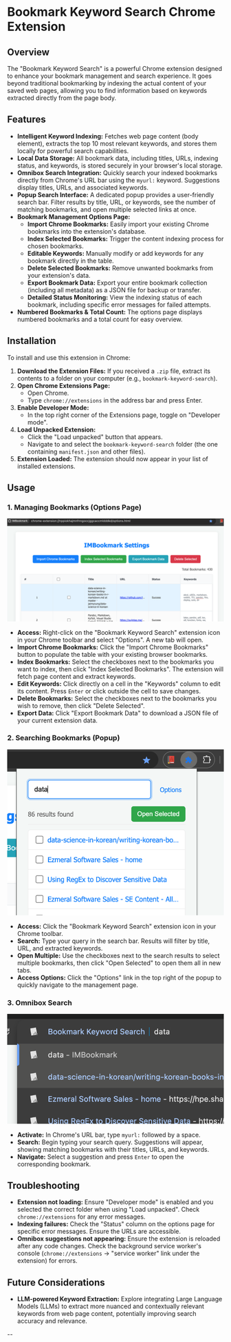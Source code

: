 # Bookmark Keyword Search Chrome Extension

## Overview

The "Bookmark Keyword Search" is a powerful Chrome extension designed to enhance your bookmark management and search experience. It goes beyond traditional bookmarking by indexing the actual content of your saved web pages, allowing you to find information based on keywords extracted directly from the page body.

## Features

- **Intelligent Keyword Indexing:** Fetches web page content (body element), extracts the top 10 most relevant keywords, and stores them locally for powerful search capabilities.
- **Local Data Storage:** All bookmark data, including titles, URLs, indexing status, and keywords, is stored securely in your browser's local storage.
- **Omnibox Search Integration:** Quickly search your indexed bookmarks directly from Chrome's URL bar using the `myurl:` keyword. Suggestions display titles, URLs, and associated keywords.
- **Popup Search Interface:** A dedicated popup provides a user-friendly search bar. Filter results by title, URL, or keywords, see the number of matching bookmarks, and open multiple selected links at once.
- **Bookmark Management Options Page:**
  - **Import Chrome Bookmarks:** Easily import your existing Chrome bookmarks into the extension's database.
  - **Index Selected Bookmarks:** Trigger the content indexing process for chosen bookmarks.
  - **Editable Keywords:** Manually modify or add keywords for any bookmark directly in the table.
  - **Delete Selected Bookmarks:** Remove unwanted bookmarks from your extension's data.
  - **Export Bookmark Data:** Export your entire bookmark collection (including all metadata) as a JSON file for backup or transfer.
  - **Detailed Status Monitoring:** View the indexing status of each bookmark, including specific error messages for failed attempts.
- **Numbered Bookmarks & Total Count:** The options page displays numbered bookmarks and a total count for easy overview.
## Installation

To install and use this extension in Chrome:

1.  **Download the Extension Files:** If you received a `.zip` file, extract its contents to a folder on your computer (e.g., `bookmark-keyword-search`).
2.  **Open Chrome Extensions Page:**
    - Open Chrome.
    - Type `chrome://extensions` in the address bar and press Enter.
3.  **Enable Developer Mode:**
    - In the top right corner of the Extensions page, toggle on "Developer mode".
4.  **Load Unpacked Extension:**
    - Click the "Load unpacked" button that appears.
    - Navigate to and select the `bookmark-keyword-search` folder (the one containing `manifest.json` and other files).
5.  **Extension Loaded:** The extension should now appear in your list of installed extensions.

## Usage

### 1. Managing Bookmarks (Options Page)
![keyword indexing setting](setting.png "setting")
- **Access:** Right-click on the "Bookmark Keyword Search" extension icon in your Chrome toolbar and select "Options". A new tab will open.
- **Import Chrome Bookmarks:** Click the "Import Chrome Bookmarks" button to populate the table with your existing browser bookmarks.
- **Index Bookmarks:** Select the checkboxes next to the bookmarks you want to index, then click "Index Selected Bookmarks". The extension will fetch page content and extract keywords.
- **Edit Keywords:** Click directly on a cell in the "Keywords" column to edit its content. Press `Enter` or click outside the cell to save changes.
- **Delete Bookmarks:** Select the checkboxes next to the bookmarks you wish to remove, then click "Delete Selected".
- **Export Data:** Click "Export Bookmark Data" to download a JSON file of your current extension data.

### 2. Searching Bookmarks (Popup)
 ![search in popup](extension_search.png "search in popup")
- **Access:** Click the "Bookmark Keyword Search" extension icon in your Chrome toolbar.
- **Search:** Type your query in the search bar. Results will filter by title, URL, and extracted keywords.
- **Open Multiple:** Use the checkboxes next to the search results to select multiple bookmarks, then click "Open Selected" to open them all in new tabs.
- **Access Options:** Click the "Options" link in the top right of the popup to quickly navigate to the management page.

### 3. Omnibox Search
 ![myurl search](url_myurl_serch.png "url search")

- **Activate:** In Chrome's URL bar, type `myurl:` followed by a space.
- **Search:** Begin typing your search query. Suggestions will appear, showing matching bookmarks with their titles, URLs, and keywords.
- **Navigate:** Select a suggestion and press `Enter` to open the corresponding bookmark.


## Troubleshooting

- **Extension not loading:** Ensure "Developer mode" is enabled and you selected the correct folder when using "Load unpacked". Check `chrome://extensions` for any error messages.
- **Indexing failures:** Check the "Status" column on the options page for specific error messages. Ensure the URLs are accessible.
- **Omnibox suggestions not appearing:** Ensure the extension is reloaded after any code changes. Check the background service worker's console (`chrome://extensions` -> "service worker" link under the extension) for errors.

## Future Considerations

- **LLM-powered Keyword Extraction:** Explore integrating Large Language Models (LLMs) to extract more nuanced and contextually relevant keywords from web page content, potentially improving search accuracy and relevance.

--

